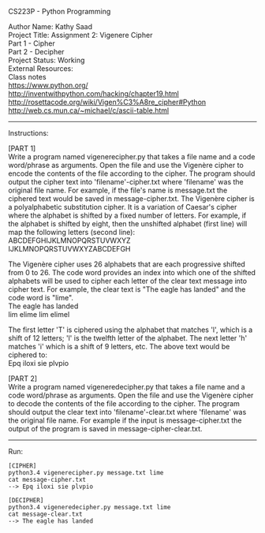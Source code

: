 CS223P - Python Programming

Author Name: Kathy Saad<br>
Project Title: Assignment 2: Vigenere Cipher<br>
		   Part 1 - Cipher<br>
		   Part 2 - Decipher<br>
Project Status: Working<br>
External Resources:<br>
	Class notes<br>
	https://www.python.org/<br>
	http://inventwithpython.com/hacking/chapter19.html<br>
	http://rosettacode.org/wiki/Vigen%C3%A8re_cipher#Python<br>
	http://web.cs.mun.ca/~michael/c/ascii-table.html

*******************************************************************************************************************************************

Instructions:

[PART 1]<br>
Write a program named vigenerecipher.py that takes a file name and a code word/phrase as arguments. Open the file and use the Vigenère cipher to encode the contents of the file according to the cipher. The program should output the cipher text into 'filename'-cipher.txt where 'filename' was the original file name. For example, if the file's name is message.txt the ciphered text would be saved in message-cipher.txt.
The Vigenère cipher is a polyalphabetic substitution cipher. It is a variation of Caesar's cipher where the alphabet is shifted by a fixed number of letters. For example, if the alphabet is shifted by eight, then the unshifted alphabet (first line) will map the following letters (second line):<br>
	ABCDEFGHIJKLMNOPQRSTUVWXYZ<br>
	IJKLMNOPQRSTUVWXYZABCDEFGH
 
The Vigenère cipher uses 26 alphabets that are each progressive shifted from 0 to 26. The code word provides an index into which one of the shifted alphabets will be used to cipher each letter of the clear text message into cipher text. For example, the clear text is "The eagle has landed" and the code word is "lime".<br>
	The eagle has landed<br>
	lim elime lim elimel
 
The first letter 'T' is ciphered using the alphabet that matches 'l', which is a shift of 12 letters; 'l' is the twelfth letter of the alphabet. The next letter 'h' matches 'i' which is a shift of 9 letters, etc.
The above text would be ciphered to:<br>
	Epq iloxi sie plvpio

[PART 2]<br>
Write a program named vigeneredecipher.py that takes a file name and a code word/phrase as arguments. Open the file and use the Vigenère cipher to decode the contents of the file according to the cipher. The program should output the clear text into 'filename'-clear.txt where 'filename' was the original file name. For example if the input is message-cipher.txt the output of the program is saved in message-cipher-clear.txt.

*******************************************************************************************************************************************

Run:

	[CIPHER]
	python3.4 vigenerecipher.py message.txt lime
	cat message-cipher.txt
	--> Epq iloxi sie plvpio

	[DECIPHER]
	python3.4 vigeneredecipher.py message.txt lime
	cat message-clear.txt
	--> The eagle has landed